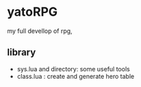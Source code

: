 # yatoRPG
my full devellop of rpg, 

## library
- sys.lua and directory:
some useful tools 
- class.lua :
create and generate hero table
